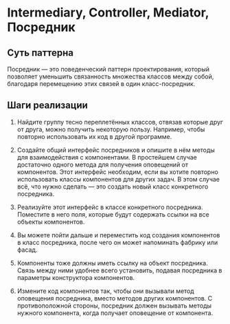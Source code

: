# Intermediary, Controller, Mediator, Посредник

## Суть паттерна

Посредник — это поведенческий паттерн проектирования, который позволяет уменьшить связанность множества классов между собой, благодаря перемещению этих связей в один класс-посредник.

## Шаги реализации

1. Найдите группу тесно переплетённых классов, отвязав которые друг от друга, можно получить некоторую пользу. Например, чтобы повторно использовать их код в другой программе.

2. Создайте общий интерфейс посредников и опишите в нём методы для взаимодействия с компонентами. В простейшем случае достаточно одного метода для получения оповещений от компонентов.
   Этот интерфейс необходим, если вы хотите повторно использовать классы компонентов для других задач. В этом случае всё, что нужно сделать — это создать новый класс конкретного посредника.

3. Реализуйте этот интерфейс в классе конкретного посредника. Поместите в него поля, которые будут содержать ссылки на все объекты компонентов.

4. Вы можете пойти дальше и переместить код создания компонентов в класс посредника, после чего он может напоминать фабрику или фасад.

5. Компоненты тоже должны иметь ссылку на объект посредника. Связь между ними удобнее всего установить, подавая посредника в параметры конструктора компонентов.

6. Измените код компонентов так, чтобы они вызывали метод оповещения посредника, вместо методов других компонентов. С противоположной стороны, посредник должен вызывать методы нужного компонента, когда получает оповещение от компонента.
